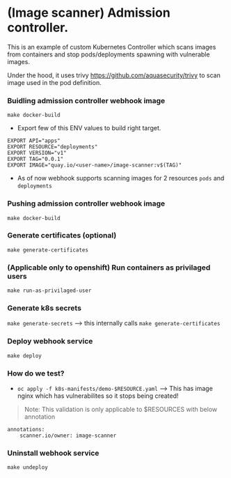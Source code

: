# (Image scanner) Admission controller.
This is an example of custom Kubernetes Controller which scans images from containers and stop pods/deployments spawning with vulnerable images.

Under the hood, it uses trivy <https://github.com/aquasecurity/trivy> to scan image used in the pod definition.

### Buidling admission controller webhook image
`make docker-build`
* Export few of this ENV values to build right target.
```
EXPORT API="apps"
EXPORT RESOURCE="deployments"
EXPORT VERSION="v1"
EXPORT TAG="0.0.1"
EXPORT IMAGE="quay.io/<user-name>/image-scanner:v$(TAG)"

```
* As of now webhook supports scanning images for 2 resources `pods` and `deployments`

### Pushing admission controller webhook image
`make docker-build`

### Generate certificates (optional)
`make generate-certificates`

### (Applicable only to openshift) Run containers as privilaged users
`make run-as-privilaged-user`

### Generate k8s secrets 
`make generate-secrets` --> this internally calls `make generate-certificates`

### Deploy webhook service
`make deploy`

### How do we test?
 * `oc apply -f k8s-manifests/demo-$RESOURCE.yaml` --> This has image nginx which has vulnerabilites so it stops being created!
> Note: This validation is only applicable to $RESOURCES with below annotation 
```
annotations:
    scanner.io/owner: image-scanner
```

### Uninstall webhook service
`make undeploy`
